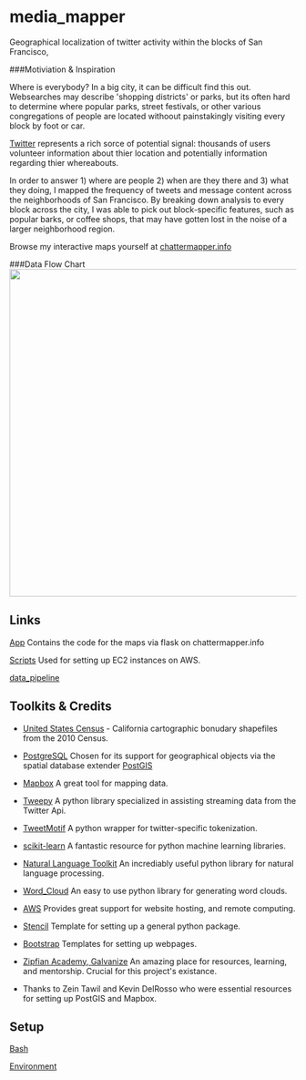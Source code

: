 media_mapper
=====================================================================================================

Geographical localization of twitter activity within the blocks of San Francisco,

###Motiviation & Inspiration

Where is everybody? In a big city, it can be difficult find this out. Websearches may describe 'shopping districts' or parks, but its often hard to determine where popular parks, street festivals, or other various congregations of people are located withoout painstakingly visiting every block by foot or car. 

[Twitter](https://dev.twitter.com/overview/documentation) represents a rich sorce of potential signal: thousands of users volunteer information about thier location and potentially information regarding thier whereabouts.

In order to answer 1) where are people 2) when are they there and 3) what they doing, I mapped the frequency of tweets and message content across the neighborhoods of San Francisco. By breaking down analysis to every block across the city, I was able to pick out block-specific features, such as popular barks, or coffee shops, that may have gotten lost in the noise of a larger neighborhood region.  

Browse my interactive maps yourself at  [chattermapper.info](http://chattermapper.info/)


###Data Flow Chart
<img align="center" src="data_pipeline/flowchart.png" height="575" width="1400">

Links
-----
[App](docs/md/installation.md) Contains the code for the maps via flask on chattermapper.info

[Scripts](docs/md/versioning.md) Used for setting up EC2 instances on AWS.

[data_pipeline](docs/md/documentation.md)


Toolkits &  Credits 
---------------

- [United States Census](https://www.census.gov/geo/maps-data/data/cbf/cbf_tracts.html) - California cartographic bonudary shapefiles from the 2010 Census.
- [PostgreSQL](http://www.postgresql.org) Chosen for its support for geographical objects via the spatial database extender [PostGIS](http://postgis.net)
- [Mapbox](http://bids.github.io/2015-06-04-berkeley/testing/) A great tool for mapping data.


- [Tweepy](https://github.com/tweepy/tweepy) A python library specialized in assisting streaming data from the Twitter Api. 

- [TweetMotif](https://github.com/brendano/tweetmotif) A python wrapper for twitter-specific tokenization. 


- [scikit-learn](http://bids.github.io/2015-06-04-berkeley/testing/08-ci.html) A fantastic resource for python machine learning libraries. 

- [Natural Language Toolkit](www.nltk.org) An incrediably useful python library for natural language processing. 

- [Word_Cloud](https://github.com/amueller/word_cloud) An easy to use python library for generating word clouds.


- [AWS](https://aws.amazon.com/) Provides great support for website hosting, and remote computing. 
- [Stencil](https://github.com/jshiv/stencil) Template for setting up a general python package.
- [Bootstrap](http://getbootstrap.com/) Templates for setting up webpages. 


- [Zipfian Academy, Galvanize](http://www.zipfianacademy.com/) An amazing place for resources, learning, and mentorship. Crucial for this project's existance.




- Thanks to Zein Tawil and Kevin DelRosso who were essential resources for setting up PostGIS and Mapbox.

Setup
-----

[Bash](https://github.com/barryclark/bashstrap)

[Environment](https://github.com/jshiv/media_mapper/blob/master/scripts/setup_env.sh)
